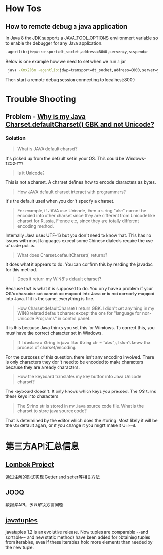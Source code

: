 # How Tos

## How to remote debug a java application

In Java 8 the JDK supports a JAVA_TOOL_OPTIONS environment variable so to enable the debugger for any Java application. 

```cmd
-agentlib:jdwp=transport=dt_socket,address=8000,server=y,suspend=n
```

Below is one example how we need to set when we run a jar

```cmd
 java -Xmx256m -agentlib:jdwp=transport=dt_socket,address=8000,server=y,suspend=n -jar /service-workflowhelper2.jar 
```

Then start a remote debug session connecting to localhost:8000

# Trouble Shooting

## Problem - [Why is my Java Charset.defaultCharset() GBK and not Unicode?](https://stackoverflow.com/questions/16602900/why-is-my-java-charset-defaultcharset-gbk-and-not-unicode)

### Solution

> What is JAVA default charset?

It's picked up from the default set in your OS. This could be Windows-1252-???

> Is it Unicode?

This is not a charset. A charset defines how to encode characters as bytes.

> How JAVA default charset interact with programmers?

It's the default used when you don't specify a charset.

> For example, if JAVA use Unicode, then a string "abc" cannot be encoded into other charset since they are different from Unicode like charset for Russia, Frence etc, since they are totally different encoding method.

Internally Java uses UTF-16 but you don't need to know that. This has no issues with most languages except some Chinese dialects require the use of code points.

> What does Charset.defaultCharset() returns?

It does what it appears to do. You can confirm this by reading the javadoc for this method.

> Does it return my WIN8's default charset?

Because that is what it is supposed to do. You only have a problem if your OS's character set cannot be mapped into Java or is not correctly mapped into Java. If it is the same, everything is fine.

> How Charset.defaultCharset() return GBK. I didn't set anything in my WIN8 related default charset except the one for "language for non-Unicode Programs" in control panel.

It is this because Java thinks you set this for Windows. To correct this, you must have the correct character set in Windows.

> If I declare a String in java like: String str = "abc";, I don't know the process of charset/encoding.

For the purposes of this question, there isn't any encoding involved. There is only characters they don't need to be encoded to make characters because they are already characters.

> How the keyboard translates my key button into Java Unicode charset?

The keyboard doesn't. It only knows which keys you pressed. The OS turns these keys into characters.

> The String str is stored in my .java source code file. What is the charset to store java source code?

That is determined by the editor which does the storing. Most likely it will be the OS default again, or if you change it you might make it UTF-8.

# 第三方API汇总信息

## [Lombok Project]( https://projectlombok.org/)

通过注解的形式实现 Getter and setter等相关方法

## JOOQ

数据库API。予以解决方言问题

## [javatuples](https://www.javatuples.org/index.html)

javatuples 1.2 is an evolutive release. Now tuples are comparable --and sortable-- and new static methods have been added for obtaining tuples from iterables, even if these iterables hold more elements than needed by the new tuple.